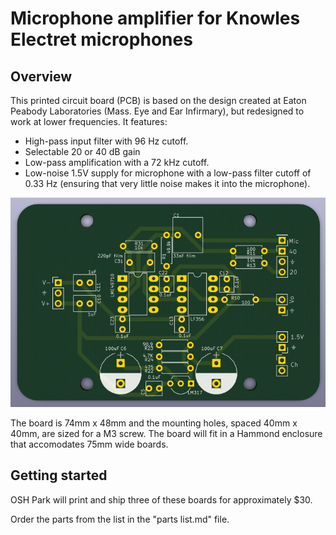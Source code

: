 # Microphone amplifier for Knowles Electret microphones

## Overview
This printed circuit board (PCB) is based on the design created at Eaton
Peabody Laboratories (Mass. Eye and Ear Infirmary), but redesigned to work at
lower frequencies. It features:

* High-pass input filter with 96 Hz cutoff.
* Selectable 20 or 40 dB gain
* Low-pass amplification with a 72 kHz cutoff.
* Low-noise 1.5V supply for microphone with a low-pass filter cutoff of 0.33 Hz
  (ensuring that very little noise makes it into the microphone).

![Rendering of PCB](images/mic%20amp.png)

The board is 74mm x 48mm and the mounting holes, spaced 40mm x 40mm, are sized
for a M3 screw. The board will fit in a Hammond enclosure that accomodates 75mm
wide boards.

## Getting started
OSH Park will print and ship three of these boards for approximately $30. 

Order the parts from the list in the "parts list.md" file.

